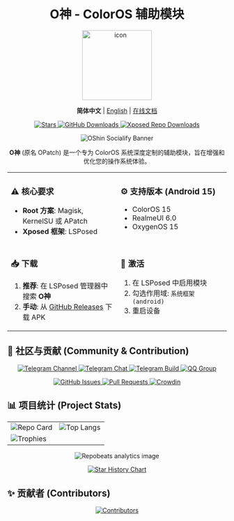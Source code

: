 <div align="center">

# O神 - ColorOS 辅助模块

<img src="https://github.com/suqi8/OPatch/blob/e9cb9e2af53b728e5e2d2d00429a90f10a3384dc/app/src/main/ic_launcher1-playstore.png?raw=true" width="160" height="160" style="display: block; margin: 0 auto;" alt="icon">

**简体中文** | [English](./README_EN.md) | [在线文档](https://oshin.mikusignal.top/)

<div>
  <a href="https://github.com/suqi8/OPatch/stargazers">
    <img alt="Stars" src="https://img.shields.io/github/stars/suqi8/OPatch?style=for-the-badge&logo=github">
  </a>
  <a href="https://github.com/suqi8/OPatch/releases">
    <img alt="GitHub Downloads" src="https://img.shields.io/github/downloads/suqi8/OPatch/total?style=for-the-badge&logo=github&label=GitHub">
  </a>
  <a href="https://modules.lsposed.org/module/com.suqi8.oshin">
    <img alt="Xposed Repo Downloads" src="https://img.shields.io/github/downloads/Xposed-Modules-Repo/com.suqi8.oshin/total?style=for-the-badge&label=Xposed%20Repo&color=orange">
  </a>
</div>

<p></p>

![OShin Socialify Banner](https://socialify.git.ci/suqi8/OPatch/image?font=Rokkitt&forks=1&issues=1&language=1&name=1&owner=1&pattern=Brick%20Wall&pulls=1&stargazers=1&theme=Auto)

</div>

<div align="center">
  <p>
    <b>O神</b> (原名 OPatch) 是一个专为 ColorOS 系统深度定制的辅助模块，旨在增强和优化您的操作系统体验。
  </p>
</div>

<table align="center" width="100%" style="border: none;">
  <tr>
    <td width="50%" valign="top">
      <h3>⚠️ 核心要求</h3>
      <ul>
        <li><b>Root 方案</b>: Magisk, KernelSU 或 APatch</li>
        <li><b>Xposed 框架</b>: LSPosed</li>
      </ul>
    </td>
    <td width="50%" valign="top">
      <h3>⚙️ 支持版本 (Android 15)</h3>
      <ul>
        <li>ColorOS 15</li>
        <li>RealmeUI 6.0</li>
        <li>OxygenOS 15</li>
      </ul>
    </td>
  </tr>
  <tr>
    <td width="50%" valign="top">
      <h3>📥 下载</h3>
      <ol>
        <li><b>推荐</b>: 在 LSPosed 管理器中搜索 <b>O神</b></li>
        <li><b>手动</b>: 从 <a href="https://github.com/suqi8/OPatch/releases">GitHub Releases</a> 下载 APK</li>
      </ol>
    </td>
    <td width="50%" valign="top">
      <h3>🚀 激活</h3>
      <ol>
        <li>在 LSPosed 中启用模块</li>
        <li>勾选作用域: <code>系统框架 (android)</code></li>
        <li>重启设备</li>
      </ol>
    </td>
  </tr>
</table>

## 💬 社区与贡献 (Community & Contribution)

<div align="center">
  <p>
    <a href="https://t.me/OPatchA">
      <img alt="Telegram Channel" src="https://img.shields.io/badge/官方频道-2CA5E0?style=for-the-badge&logo=telegram&logoColor=white">
    </a>
    <a href="https://t.me/OPatchB">
      <img alt="Telegram Chat" src="https://img.shields.io/badge/交流群组-2CA5E0?style=for-the-badge&logo=telegram&logoColor=white">
    </a>
    <a href="https://t.me/OPatchC">
      <img alt="Telegram Build" src="https://img.shields.io/badge/自动构建-2CA5E0?style=for-the-badge&logo=telegram&logoColor=white">
    </a>
    <a href="http://qm.qq.com/cgi-bin/qm/qr?_wv=1027&k=dbP78P2qCYuR2RxGtwmwCrlMCsh2MB2N&authKey=uTkJAGf0gg7%2Fx%2B3OBPrf%2F%2FnyZY2ntPNvnz6%2BTUo%2BHa0Pe%2F%2FqtXvK%2BSJ3%2B4PS0zbO&noverify=0&group_code=740266099">
      <img alt="QQ Group" src="https://img.shields.io/badge/QQ群-740266099-blue?style=for-the-badge&logo=tencent-qq&logoColor=white">
    </a>
  </p>
  <p>
    <a href="https://github.com/suqi8/OPatch/issues">
      <img alt="GitHub Issues" src="https://img.shields.io/badge/提交反馈-181717?style=for-the-badge&logo=github&logoColor=white">
    </a>
    <a href="https://github.com/suqi8/OPatch/pulls">
      <img alt="Pull Requests" src="https://img.shields.io/badge/贡献代码-181717?style=for-the-badge&logo=github&logoColor=white">
    </a>
    <a href="https://zh.crowdin.com/project/opatch">
      <img alt="Crowdin" src="https://img.shields.io/badge/贡献翻译-2E374A?style=for-the-badge&logo=crowdin&logoColor=white">
    </a>
  </p>
</div>

## 📊 项目统计 (Project Stats)

<div align="center">
<table width="100%" style="border: none;">
  <tr>
    <td width="50%" valign="top">
      <picture>
        <source media="(prefers-color-scheme: dark)" srcset="https://github-readme-stats.vercel.app/api/pin/?username=suqi8&repo=OPatch&show_owner=true&theme=catppuccin_mocha&border_color=302D41&icon_color=cba6f7&title_color=cba6f7&text_color=cad3f5">
        <source media="(prefers-color-scheme: light)" srcset="https://github-readme-stats.vercel.app/api/pin/?username=suqi8&repo=OPatch&show_owner=true&theme=catppuccin_latte&border_color=e0e0e0&icon_color=8839ef&title_color=4c4f69&text_color=4c4f69">
        <img alt="Repo Card" src="https://github-readme-stats.vercel.app/api/pin/?username=suqi8&repo=OPatch&show_owner=true&theme=catppuccin_latte&border_color=e0e0e0&icon_color=8839ef&title_color=4c4f69&text_color=4c4f69">
      </picture>
    </td>
    <td width="50%" valign="top">
      <picture>
        <source media="(prefers-color-scheme: dark)" srcset="https://github-readme-stats.vercel.app/api/top-langs/?username=suqi8&repo=OPatch&layout=compact&theme=catppuccin_mocha&border_color=302D41&title_color=cba6f7&text_color=cad3f5">
        <source media="(prefers-color-scheme: light)" srcset="https://github-readme-stats.vercel.app/api/top-langs/?username=suqi8&repo=OPatch&layout=compact&theme=catppuccin_latte&border_color=e0e0e0&title_color=4c4f69&text_color=4c4f69">
        <img alt="Top Langs" src="https://github-readme-stats.vercel.app/api/top-langs/?username=suqi8&repo=OPatch&layout=compact&theme=catppuccin_latte&border_color=e0e0e0&title_color=4c4f69&text_color=4c4f69">
      </picture>
    </td>
  </tr>
  <tr>
    <td colspan="2">
      <picture>
        <source media="(prefers-color-scheme: dark)" srcset="https://github-readme-trophy.vercel.app/?username=suqi8&theme=radical&no-frame=true&no-bg=true&margin-w=4&column=7">
        <source media="(prefers-color-scheme: light)" srcset="https://github-readme-trophy.vercel.app/?username=suqi8&theme=flat&no-frame=true&no-bg=true&margin-w=4&column=7">
        <img alt="Trophies" src="https://github-readme-trophy.vercel.app/?username=suqi8&theme=flat&no-frame=true&no-bg=true&margin-w=4&column=7">
      </picture>
    </td>
  </tr>
</table>

<img src="https://repobeats.axiom.co/api/embed/cc78ce423b8c1fe1ca2dfdc4ce580bc1fa8bfd62.svg" alt="Repobeats analytics image"/>

[![Star History Chart](https://api.star-history.com/svg?repos=suqi8/OPatch&type=Date)](https://star-history.com/#suqi8/OPatch&Date)

</div>

## ✨ 贡献者 (Contributors)

<div align="center">
  <a href="https://github.com/suqi8/OPatch/graphs/contributors">
    <img src="https://contrib.rocks/image?repo=suqi8/OPatch" alt="Contributors"/>
  </a>
</div>
